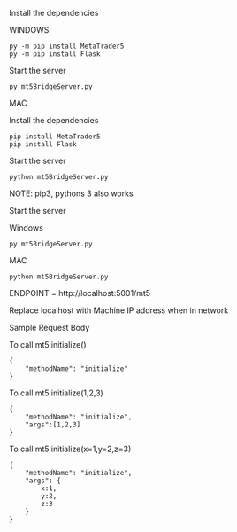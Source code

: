 Install the dependencies

WINDOWS

```
py -m pip install MetaTrader5
py -m pip install Flask
```

Start the server

```
py mt5BridgeServer.py
```

MAC

Install the dependencies

```
pip install MetaTrader5
pip install Flask
```

Start the server

```
python mt5BridgeServer.py
```

NOTE: pip3, pythons 3 also works

Start the server

Windows

```
py mt5BridgeServer.py
```

MAC

```
python mt5BridgeServer.py
```

ENDPOINT = http://localhost:5001/mt5

Replace localhost with Machine IP address when in network

Sample Request Body

To call mt5.initialize()

```
{
    "methodName": "initialize"
}
```

To call mt5.initialize(1,2,3)

```
{
    "methodName": "initialize",
    "args":[1,2,3]
}
```

To call mt5.initialize(x=1,y=2,z=3)

```
{
    "methodName": "initialize",
    "args": {
        x:1,
        y:2,
        z:3
    }
}
```
